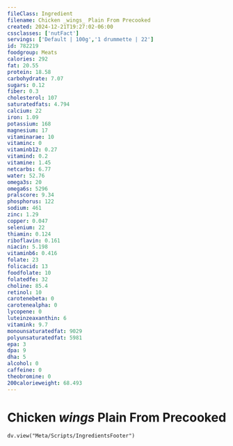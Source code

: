 ```yaml
---
fileClass: Ingredient
filename: Chicken _wings_ Plain From Precooked
created: 2024-12-21T19:27:02-06:00
cssclasses: ['nutFact']
servings: ['Default | 100g','1 drummette | 22']
id: 782219
foodgroup: Meats
calories: 292
fat: 20.55
protein: 18.58
carbohydrate: 7.07
sugars: 0.12
fiber: 0.3
cholesterol: 107
saturatedfats: 4.794
calcium: 22
iron: 1.09
potassium: 168
magnesium: 17
vitaminarae: 10
vitaminc: 0
vitaminb12: 0.27
vitamind: 0.2
vitamine: 1.45
netcarbs: 6.77
water: 52.76
omega3s: 20
omega6s: 5296
pralscore: 9.34
phosphorus: 122
sodium: 461
zinc: 1.29
copper: 0.047
selenium: 22
thiamin: 0.124
riboflavin: 0.161
niacin: 5.198
vitaminb6: 0.416
folate: 23
folicacid: 13
foodfolate: 10
folatedfe: 32
choline: 85.4
retinol: 10
carotenebeta: 0
carotenealpha: 0
lycopene: 0
luteinzeaxanthin: 6
vitamink: 9.7
monounsaturatedfat: 9029
polyunsaturatedfat: 5981
epa: 3
dpa: 9
dha: 5
alcohol: 0
caffeine: 0
theobromine: 0
200calorieweight: 68.493
---
```


# Chicken _wings_ Plain From Precooked

```dataviewjs
dv.view("Meta/Scripts/IngredientsFooter")
```